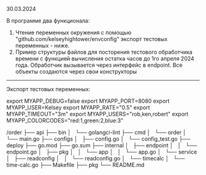 30.03.2024

В программе два функционала:
1. Чтение переменных окружения с помощью "github.com/kelseyhightower/envconfig"
экспорт тестовых переменных - ниже.
2. Пример структуры файлов для посторения тестового обработчика времени с функцией вычисления остатка часов до 1го апреля 2024 года.
Обработчик вызывается через интерфейс в endpoint.
Все объекты создаются через свои конструкторы


---------------------------------------------------
Экспорт тестовых переменных:

export MYAPP_DEBUG=false
export MYAPP_PORT=8080
export MYAPP_USER=Kelsey
export MYAPP_RATE="0.5"
export MYAPP_TIMEOUT="3m"
export MYAPP_USERS="rob,ken,robert"
export MYAPP_COLORCODES="red:1,green:2,blue:3"

/order
├── api
├── bin
│   └── golangci-lint
├── cmd
│   └── order
│       └── main.go
├── configs
│   ├── config.go
│   └── config_test.go
├── deploy
├── go.mod
├── go.sum
├── internal
│   ├── endpoint
│   │   └── endpoint.go
│   ├── pkg
│   │   └── app
│   │       └── app.go
│   └── service
│       ├── readconfig
│       │   └── readconfig.go
│       └── timecalc
│           └── time-calc.go
├── Makefile
├── pkg
└── README.md

